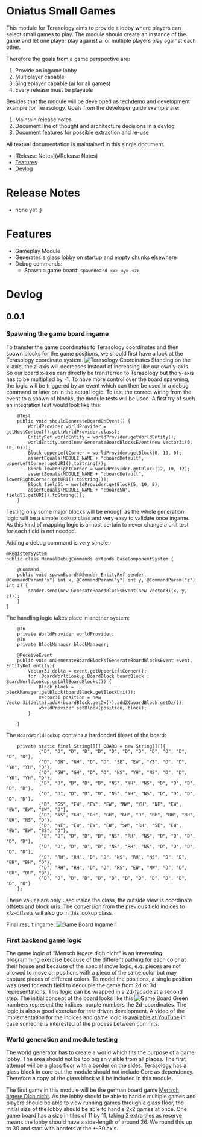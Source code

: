 # Oniatus Small Games

This module for Terasology aims to provide a lobby where players can select small games to play. 
The module should create an instance of the game and let one player play against ai or multiple players play
against each other.

Therefore the goals from a game perspective are:
1. Provide an ingame lobby
2. Multiplayer capable
3. Singleplayer capable (ai for all games)
4. Every release must be playable

Besides that the module will be developed as techdemo and development example for Terasology.
Goals from the developer guide example are:
1. Maintain release notes
2. Document line of thought and architecture decisions in a devlog
3. Document features for possible extraction and re-use

All textual documentation is maintained in this single document.

* [Release Notes](#Release Notes)
* [Features](#Features)
* [Devlog](#Devlog)

# Release Notes
- none yet ;)

# Features

- Gameplay Module
- Generates a glass lobby on startup and empty chunks elsewhere
- Debug commands:
  - Spawn a game board: `spawnBoard <x> <y> <z>`

# Devlog

## 0.0.1

### Spawning the game board ingame
To transfer the game coordinates to Terasology coordinates and then spawn blocks for the
game positions, we should first have a look at the Terasology coordinate system.
![Terasology Coordinates](doc/terasology_coordinates.jpg "coordinates")
Standing on the x-axis, the z-axis will decreases instead of increasing like our own y-axis.
So our board x-axis can directly be transferred to Terasology but the y-axis has to be multiplied by -1.
To have more control over the board spawning, the logic will be triggered by an event which can then be used in a 
debug command or later on in the actual logic. To test the correct wiring from the event to a spawn of blocks,
the module tests will be used.
A first try of such an integration test would look like this:
```
    @Test
    public void shouldGenerateBoardOnEvent() {
        WorldProvider worldProvider = getHostContext().get(WorldProvider.class);
        EntityRef worldEntity = worldProvider.getWorldEntity();
        worldEntity.send(new GenerateBoardBlocksEvent(new Vector3i(0, 10, 0)));
        Block upperLeftCorner = worldProvider.getBlock(0, 10, 0);
        assertEquals(MODULE_NAME + ":boardDefault", upperLeftCorner.getURI().toString());
        Block lowerRightCorner = worldProvider.getBlock(12, 10, 12);
        assertEquals(MODULE_NAME + ":boardDefault", lowerRightCorner.getURI().toString());
        Block field51 = worldProvider.getBlock(5, 10, 8);
        assertEquals(MODULE_NAME + ":boardSW", field51.getURI().toString());
    }
```
Testing only some major blocks will be enough as the whole generation logic will be a simple lookup class 
and very easy to validate once ingame. 
As this kind of mapping logic is almost certain to never change a unit test for each field is not needed.

Adding a debug command is very simple:
```
@RegisterSystem
public class ManualDebugCommands extends BaseComponentSystem {

    @Command
    public void spawnBoard(@Sender EntityRef sender, @CommandParam("x") int x, @CommandParam("y") int y, @CommandParam("z") int z) {
        sender.send(new GenerateBoardBlocksEvent(new Vector3i(x, y, z)));
    }
}
```

The handling logic takes place in another system:
```
    @In
    private WorldProvider worldProvider;
    @In
    private BlockManager blockManager;

    @ReceiveEvent
    public void onGenerateBoardBlocks(GenerateBoardBlocksEvent event, EntityRef entity){
        Vector3i delta = event.getUpperLeftCorner();
        for (BoardWorldLookup.BoardBlock boardBlock : BoardWorldLookup.getAllBoardBlocks()) {
            Block block = blockManager.getBlock(boardBlock.getBlockUri());
            Vector3i position = new Vector3i(delta).addX(boardBlock.getDx()).addZ(boardBlock.getDz());
            worldProvider.setBlock(position, block);
        }

    }
```

The `BoardWorldLookup` contains a hardcoded tileset of the board:
```
    private static final String[][] BOARD = new String[][]{
            {"D", "D", "D", "D", "D", "D", "D", "D", "D", "D", "D", "D", "D"},
            {"D", "GH", "GH", "D", "D", "SE", "EW", "YS", "D", "D", "YH", "YH", "D"},
            {"D", "GH", "GH", "D", "D", "NS", "YH", "NS", "D", "D", "YH", "YH", "D"},
            {"D", "D", "D", "D", "D", "NS", "YH", "NS", "D", "D", "D", "D", "D"},
            {"D", "D", "D", "D", "D", "NS", "YH", "NS", "D", "D", "D", "D", "D"},
            {"D", "GS", "EW", "EW", "EW", "NW", "YH", "NE", "EW", "EW", "EW", "SW", "D"},
            {"D", "NS", "GH", "GH", "GH", "GH", "D", "BH", "BH", "BH", "BH", "NS", "D"},
            {"D", "NE", "EW", "EW", "EW", "SW", "RH", "SE", "EW", "EW", "EW", "BS", "D"},
            {"D", "D", "D", "D", "D", "NS", "RH", "NS", "D", "D", "D", "D", "D"},
            {"D", "D", "D", "D", "D", "NS", "RH", "NS", "D", "D", "D", "D", "D"},
            {"D", "RH", "RH", "D", "D", "NS", "RH", "NS", "D", "D", "BH", "BH", "D"},
            {"D", "RH", "RH", "D", "D", "RS", "EW", "NW", "D", "D", "BH", "BH", "D"},
            {"D", "D", "D", "D", "D", "D", "D", "D", "D", "D", "D", "D", "D"}
    };
```
These values are only used inside the class, the outside view is coordinate offsets and block uris.
The conversion from the previous field indices to x/z-offsets will also go in this lookup class.

Final result ingame:
![Game Board Ingame 1](doc/board1.jpg "Board Ingame 1")

### First backend game logic
The game logic of "Mensch ärgere dich nicht" is an interesting programming exercise because of the different pathing
for each color at their house and because of the special move logic, e.g. pieces are not allowed
to move on positions with a piece of the same color but may capture pieces of different colors.
To model the positions, a single position was used for each field to decouple the game from 2d or 3d representations.
This logic can be wrapped in a 2d-facade at a second step.
The initial concept of the board looks like this
![Game Board](doc/board.jpg "Board")
Green numbers represent the indices, purple numbers the 2d-coordinates.
The logic is also a good exercise for test driven development.
A video of the implementation for the indices and game logic is [available at YouTube](https://youtu.be/iNGY-hZ_aR4) 
in case someone is interested of the process between commits.

### World generation and module testing
The world generator has to create a world which fits the purpose of a game lobby.
The area should not be too big an visible from all places. The first attempt will be a glass
floor with a border on the sides. Terasology has a glass block in core but the module should not include Core as
dependency. Therefore a copy of the glass block will be included in this module.

The first game in this module will be the german board game [Mensch ärgere Dich nicht](https://en.wikipedia.org/wiki/Mensch_%C3%A4rgere_dich_nicht).
As the lobby should be able to handle multiple games and players should be able to view running games through a glass floor, 
the initial size of the lobby should be able to handle 2x2 games at once.
One game board has a size in tiles of 11 by 11, taking 2 extra tiles as reserve means the lobby should have a side-length
of around 26. We round this up to 30 and start with borders at the +-30 axis.